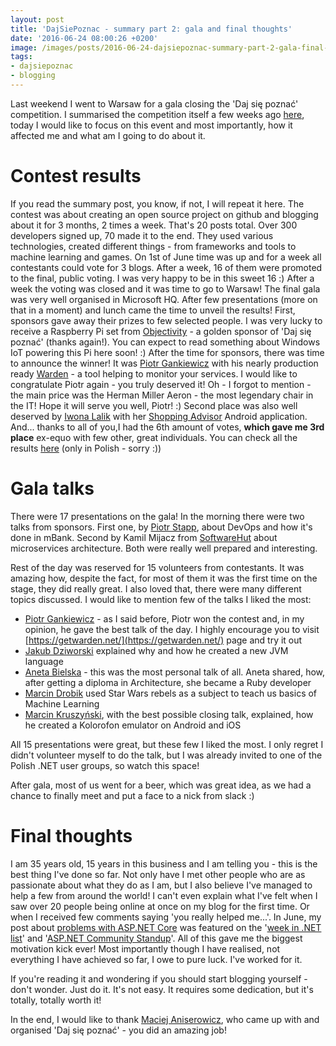 ```yaml
---
layout: post
title: 'DajSiePoznac - summary part 2: gala and final thoughts'
date: '2016-06-24 08:00:26 +0200'
image: /images/posts/2016-06-24-dajsiepoznac-summary-part-2-gala-final-thoughts/featured.jpg
tags:
- dajsiepoznac
- blogging
---
```

Last weekend I went to Warsaw for a gala closing the 'Daj się poznać' competition. I summarised the competition itself a few weeks ago [here](https://devblog.dymel.pl/2016/05/31/dajsiepoznac-summary/), today I would like to focus on this event and most importantly, how it affected me and what am I going to do about it.

# Contest results
If you read the summary post, you know, if not, I will repeat it here. The contest was about creating an open source project on github and blogging about it for 3 months, 2 times a week. That's 20 posts total. Over 300 developers signed up, 70 made it to the end. They used various technologies, created different things - from frameworks and tools to machine learning and games. On 1st of June time was up and for a week all contestants could vote for 3 blogs. After a week, 16 of them were promoted to the final, public voting. I was very happy to be in this sweet 16 :) After a week the voting was closed and it was time to go to Warsaw! The final gala was very well organised in Microsoft HQ. After few presentations (more on that in a moment) and lunch came the time to unveil the results! First, sponsors gave away their prizes to few selected people. I was very lucky to receive a Raspberry Pi set from [Objectivity](https://www.objectivity.co.uk/) - a golden sponsor of 'Daj się poznać' (thanks again!). You can expect to read something about Windows IoT powering this Pi here soon! :) After the time for sponsors, there was time to announce the winner! It was [Piotr Gankiewicz](http://piotrgankiewicz.com/) with his nearly production ready [Warden](https://getwarden.net/) - a tool helping to monitor your services. I would like to congratulate Piotr again - you truly deserved it! Oh - I forgot to mention - the main price was the Herman Miller Aeron - the most legendary chair in the IT! Hope it will serve you well, Piotr! :) Second place was also well deserved by [Iwona Lalik](http://programistka.net/) with her [Shopping Advisor](https://github.com/programistka/ShoppingAdvisor) Android application. And... thanks to all of you,I had the 6th amount of votes, **which gave me 3rd place** ex-equo with few other, great individuals. You can check all the results [here](http://devstyle.pl/daj-sie-poznac/daj-sie-poznac-finalisci-2016) (only in Polish - sorry :))

# Gala talks
There were 17 presentations on the gala! In the morning there were two talks from sponsors. First one, by [Piotr Stapp](https://twitter.com/ptrstpp950), about DevOps and how it's done in mBank. Second by Kamil Mijacz from [SoftwareHut](http://softwarehut.pl) about microservices architecture. Both were really well prepared and interesting.

Rest of the day was reserved for 15 volunteers from contestants. It was amazing how, despite the fact, for most of them it was the first time on the stage, they did really great. I also loved that, there were many different topics discussed. I would like to mention few of the talks I liked the most:

* [Piotr Gankiewicz](http://piotrgankiewicz.com) - as I said before, Piotr won the contest and, in my opinion, he gave the best talk of the day. I highly encourage you to visit [https://getwarden.net/](https://getwarden.net/) page and try it out
* [Jakub Dziworski](http://jakubdziworski.github.io/) explained why and how he created a new JVM language
* [Aneta Bielska](http://aneta-bielska.github.io/) - this was the most personal talk of all. Aneta shared, how, after getting a diploma in Architecture, she became a Ruby developer
* [Marcin Drobik](http://marcindrobik.pl/) used Star Wars rebels as a subject to teach us basics of Machine Learning
* [Marcin Kruszyński](http://www.marcinkruszynski.blogspot.com/), with the best possible closing talk, explained, how he created a Kolorofon emulator on Android and iOS

All 15 presentations were great, but these few I liked the most. I only regret I didn't volunteer myself to do the talk, but I was already invited to one of the Polish .NET user groups, so watch this space!

After gala, most of us went for a beer, which was great idea, as we had a chance to finally meet and put a face to a nick from slack :)

# Final thoughts
I am 35 years old, 15 years in this business and I am telling you - this is the best thing I've done so far. Not only have I met other people who are as passionate about what they do as I am, but I also believe I've managed to help a few from around the world! I can't even explain what I've felt when I saw over 20 people being online at once on my blog for the first time. Or when I received few comments saying 'you really helped me...'. In June, my post about [problems with ASP.NET Core](/2016/06/06/asp-net-core-problems-fixes/) was featured on the '[week in .NET list](https://blogs.msdn.microsoft.com/dotnet/2016/06/07/the-week-in-net-06072016/)' and '[ASP.NET Community Standup](https://www.youtube.com/watch?v=bPnM2agW5qs&feature=youtu.be&list=PL0M0zPgJ3HSftTAAHttA3JQU4vOjXFquF&t=1046)'. All of this gave me the biggest motivation kick ever! Most importantly though I have realised, not everything I have achieved so far, I owe to pure luck. I've worked for it.

If you're reading it and wondering if you should start blogging yourself - don't wonder. Just do it. It's not easy. It requires some dedication, but it's totally, totally worth it!

In the end, I would like to thank [Maciej Aniserowicz](http://devstyle.pl/), who came up with and organised 'Daj się poznać' - you did an amazing job!

